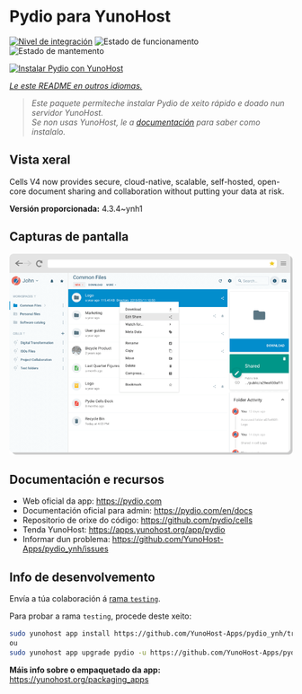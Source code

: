 <!--
NOTA: Este README foi creado automáticamente por <https://github.com/YunoHost/apps/tree/master/tools/readme_generator>
NON debe editarse manualmente.
-->

# Pydio para YunoHost

[![Nivel de integración](https://dash.yunohost.org/integration/pydio.svg)](https://ci-apps.yunohost.org/ci/apps/pydio/) ![Estado de funcionamento](https://ci-apps.yunohost.org/ci/badges/pydio.status.svg) ![Estado de mantemento](https://ci-apps.yunohost.org/ci/badges/pydio.maintain.svg)

[![Instalar Pydio con YunoHost](https://install-app.yunohost.org/install-with-yunohost.svg)](https://install-app.yunohost.org/?app=pydio)

*[Le este README en outros idiomas.](./ALL_README.md)*

> *Este paquete permíteche instalar Pydio de xeito rápido e doado nun servidor YunoHost.*  
> *Se non usas YunoHost, le a [documentación](https://yunohost.org/install) para saber como instalalo.*

## Vista xeral

Cells V4 now provides secure, cloud-native, scalable, self-hosted, open-core document sharing and collaboration without putting your data at risk.


**Versión proporcionada:** 4.3.4~ynh1

## Capturas de pantalla

![Captura de pantalla de Pydio](./doc/screenshots/screenshot01.png)

## Documentación e recursos

- Web oficial da app: <https://pydio.com>
- Documentación oficial para admin: <https://pydio.com/en/docs>
- Repositorio de orixe do código: <https://github.com/pydio/cells>
- Tenda YunoHost: <https://apps.yunohost.org/app/pydio>
- Informar dun problema: <https://github.com/YunoHost-Apps/pydio_ynh/issues>

## Info de desenvolvemento

Envía a túa colaboración á [rama `testing`](https://github.com/YunoHost-Apps/pydio_ynh/tree/testing).

Para probar a rama `testing`, procede deste xeito:

```bash
sudo yunohost app install https://github.com/YunoHost-Apps/pydio_ynh/tree/testing --debug
ou
sudo yunohost app upgrade pydio -u https://github.com/YunoHost-Apps/pydio_ynh/tree/testing --debug
```

**Máis info sobre o empaquetado da app:** <https://yunohost.org/packaging_apps>
